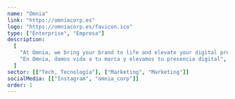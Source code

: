 ```yaml
---
name: "Omnia"
link: "https://omniacorp.es"
logo: "https://omniacorp.es/favicon.ico"
type: ["Enterprise", "Empresa"]
description:
  [
    "At Omnia, we bring your brand to life and elevate your digital presence",
    "En Omnia, damos vida a tu marca y elevamos tu presencia digital",
  ]
sector: [["Tech, Tecnología"], ["Marketing", "Marketing"]]
socialMedia: [["Instagram", "omnia_corp"]]
order: 1
---
```

